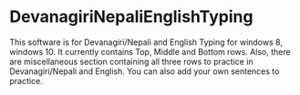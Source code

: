 # DevanagiriNepaliEnglishTyping
This software is for Devanagiri/Nepali and English Typing for windows 8, windows 10. It currently contains Top, Middle and Bottom rows. Also, there are miscellaneous section containing all three rows to practice in Devanagiri/Nepali and English. You can also add your own sentences to practice.
